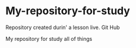 # My-repository-for-study
Repository created durin' a lesson live. Git Hub


 My repository for study all of things
